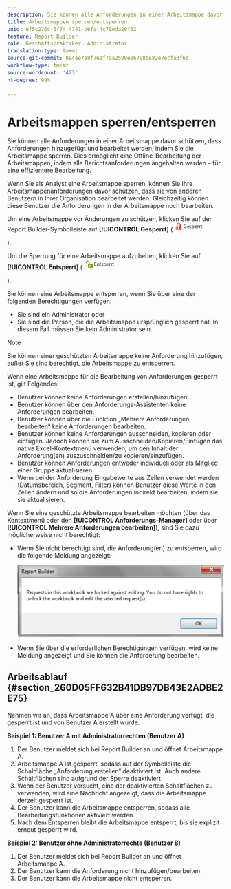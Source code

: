 ```yaml
---
description: Sie können alle Anforderungen in einer Arbeitsmappe davor schützen, dass Anforderungen hinzugefügt und bearbeitet werden, indem Sie die Arbeitsmappe sperren. Dies ermöglicht eine Offline-Bearbeitung der Arbeitsmappen, indem alle Berichtsanforderungen angehalten werden – für eine effizientere Bearbeitung.
title: Arbeitsmappen sperren/entsperren
uuid: ef5c276c-5f74-4741-b6fa-4c79eda29f62
feature: Report Builder
role: Geschäftspraktiker, Administrator
translation-type: tm+mt
source-git-commit: 894ee7a8f761f7aa2590e06708be82e7ecfa3f6d
workflow-type: tm+mt
source-wordcount: '473'
ht-degree: 99%

---
```



# Arbeitsmappen sperren/entsperren

Sie können alle Anforderungen in einer Arbeitsmappe davor schützen, dass Anforderungen hinzugefügt und bearbeitet werden, indem Sie die Arbeitsmappe sperren. Dies ermöglicht eine Offline-Bearbeitung der Arbeitsmappen, indem alle Berichtsanforderungen angehalten werden – für eine effizientere Bearbeitung.

Wenn Sie als Analyst eine Arbeitsmappe sperren, können Sie Ihre Arbeitsmappenanforderungen davor schützen, dass sie von anderen Benutzern in Ihrer Organisation bearbeitet werden. Gleichzeitig können diese Benutzer die Anforderungen in der Arbeitsmappe noch bearbeiten.

Um eine Arbeitsmappe vor Änderungen zu schützen, klicken Sie auf der Report Builder-Symbolleiste auf **[!UICONTROL Gesperrt]** ( ![](assets/locked_icon.png)

).

Um die Sperrung für eine Arbeitsmappe aufzuheben, klicken Sie auf **[!UICONTROL Entsperrt]** ( ![](assets/unlocked_icon.png)

).

Sie können eine Arbeitsmappe entsperren, wenn Sie über eine der folgenden Berechtigungen verfügen:

* Sie sind ein Administrator oder
* Sie sind die Person, die die Arbeitsmappe ursprünglich gesperrt hat. In diesem Fall müssen Sie kein Administrator sein.

>[!NOTE]
>
>Sie können einer geschützten Arbeitsmappe keine Anforderung hinzufügen, außer Sie sind berechtigt, die Arbeitsmappe zu entsperren.

Wenn eine Arbeitsmappe für die Bearbeitung von Anforderungen gesperrt ist, gilt Folgendes:

* Benutzer können keine Anforderungen erstellen/hinzufügen.
* Benutzer können über den Anforderungs-Assistenten keine Anforderungen bearbeiten.
* Benutzer können über die Funktion „Mehrere Anforderungen bearbeiten“ keine Anforderungen bearbeiten.
* Benutzer können keine Anforderungen ausschneiden, kopieren oder einfügen. Jedoch können sie zum Ausschneiden/Kopieren/Einfügen das native Excel-Kontextmenü verwenden, um den Inhalt der Anforderung(en) auszuschneiden/zu kopieren/einzufügen.
* Benutzer können Anforderungen entweder individuell oder als Mitglied einer Gruppe aktualisieren.
* Wenn bei der Anforderung Eingabewerte aus Zellen verwendet werden (Datumsbereich, Segment, Filter) können Benutzer diese Werte in den Zellen ändern und so die Anforderungen indirekt bearbeiten, indem sie sie aktualisieren.

Wenn Sie eine geschützte Arbeitsmappe bearbeiten möchten (über das Kontextmenü oder den **[!UICONTROL Anforderungs-Manager]** oder über **[!UICONTROL Mehrere Anforderungen bearbeiten]**), sind Sie dazu möglicherweise nicht berechtigt:

* Wenn Sie nicht berechtigt sind, die Anforderung(en) zu entsperren, wird die folgende Meldung angezeigt:

   ![](assets/locked_workbook_error.png)

* Wenn Sie über die erforderlichen Berechtigungen verfügen, wird keine Meldung angezeigt und Sie können die Anforderung bearbeiten.

## Arbeitsablauf {#section_260D05FF632B41DB97DB43E2ADBE2E75}

Nehmen wir an, dass Arbeitsmappe A über eine Anforderung verfügt, die gesperrt ist und von Benutzer A erstellt wurde.

**Beispiel 1: Benutzer A mit Administratorrechten (Benutzer A)**

1. Der Benutzer meldet sich bei Report Builder an und öffnet Arbeitsmappe A.
1. Arbeitsmappe A ist gesperrt, sodass auf der Symbolleiste die Schaltfläche „Anforderung erstellen“ deaktiviert ist. Auch andere Schaltflächen sind aufgrund der Sperre deaktiviert.
1. Wenn der Benutzer versucht, eine der deaktivierten Schaltflächen zu verwenden, wird eine Nachricht angezeigt, dass die Arbeitsmappe derzeit gesperrt ist.
1. Der Benutzer kann die Arbeitsmappe entsperren, sodass alle Bearbeitungsfunktionen aktiviert werden.
1. Nach dem Entsperren bleibt die Arbeitsmappe entsperrt, bis sie explizit erneut gesperrt wird.

**Beispiel 2: Benutzer ohne Administratorrechte (Benutzer B)**

1. Der Benutzer meldet sich bei Report Builder an und öffnet Arbeitsmappe A.
1. Der Benutzer kann die Anforderung nicht hinzufügen/bearbeiten.
1. Der Benutzer kann die Arbeitsmappe nicht entsperren.


